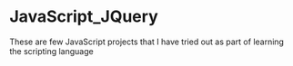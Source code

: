 # JavaScript_JQuery

These are few JavaScript projects that I have tried out as part of learning the scripting language
